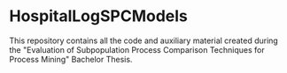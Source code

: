 # HospitalLogSPCModels
This repository contains all the code and auxiliary material created during the "Evaluation of Subpopulation Process Comparison Techniques for Process Mining" Bachelor Thesis.
